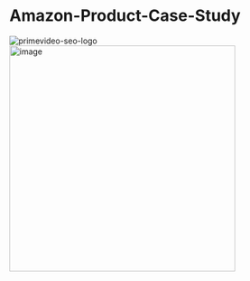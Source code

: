 # Amazon-Product-Case-Study

![primevideo-seo-logo](https://github.com/user-attachments/assets/6b81dd36-14c6-47b8-9572-5f3644089845)
<img width="400" alt="image" src="https://github.com/user-attachments/assets/c3aa5f76-69a8-493c-b692-57a6ef9bdb42">

